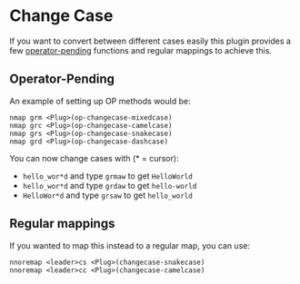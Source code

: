 # Change Case

If you want to convert between different cases easily this plugin provides a few
[operator-pending](http://learnvimscriptthehardway.stevelosh.com/chapters/15.html) functions
and regular mappings to achieve this.

## Operator-Pending

An example of setting up OP methods would be:

```viml
nmap grm <Plug>(op-changecase-mixedcase)
nmap grc <Plug>(op-changecase-camelcase)
nmap grs <Plug>(op-changecase-snakecase)
nmap grd <Plug>(op-changecase-dashcase)
```

You can now change cases with (* = cursor):

* `hello_wor*d` and type `grmaw` to get `HelloWorld`
* `hello_wor*d` and type `grdaw` to get `hello-world`
* `HelloWor*d` and type `grsaw` to get `hello_world`

## Regular mappings

If you wanted to map this instead to a regular map, you can use:

```viml
nnoremap <leader>cs <Plug>(changecase-snakecase)
nnoremap <leader>cc <Plug>(changecase-camelcase)
```

